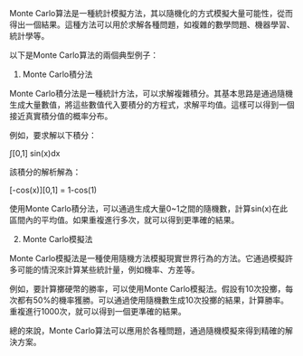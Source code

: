 

Monte Carlo算法是一種統計模擬方法，其以隨機化的方式模擬大量可能性，從而得出一個結果。這種方法可以用於求解各種問題，如複雜的數學問題、機器學習、統計學等。

以下是Monte Carlo算法的兩個典型例子：

1. Monte Carlo積分法

Monte Carlo積分法是一種統計方法，可以求解複雜積分。其基本思路是通過隨機生成大量數值，將這些數值代入要積分的方程式，求解平均值。這樣可以得到一個接近真實積分值的概率分布。

例如，要求解以下積分：

∫[0,1] sin(x)dx

該積分的解析解為：

[-cos(x)][0,1] = 1-cos(1)

使用Monte Carlo積分法，可以通過生成大量0~1之間的隨機數，計算sin(x)在此區間內的平均值。如果重複進行多次，就可以得到更準確的結果。

2. Monte Carlo模擬法

Monte Carlo模擬法是一種使用隨機方法模擬現實世界行為的方法。它通過模擬許多可能的情況來計算某些統計量，例如機率、方差等。

例如，要計算擲硬幣的勝率，可以使用Monte Carlo模擬法。假設有10次投擲，每次都有50%的機率獲勝。可以通過使用隨機數生成10次投擲的結果，計算勝率。重複進行1000次，就可以得到一個更準確的結果。

總的來說，Monte Carlo算法可以應用於各種問題，通過隨機模擬來得到精確的解決方案。